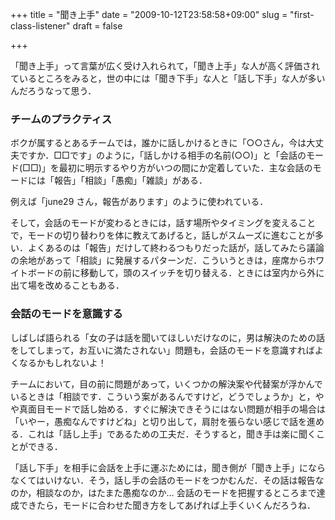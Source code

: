 +++
title = "聞き上手"
date = "2009-10-12T23:58:58+09:00"
slug = "first-class-listener"
draft = false

+++

<p>「聞き上手」って言葉が広く受け入れられて，「聞き上手」な人が高く評価されているところをみると，世の中には「聞き下手」な人と「話し下手」な人が多いんだろうなって思う．</p>
<h3>チームのプラクティス</h3>
<p>ボクが属するとあるチームでは，誰かに話しかけるときに「○○さん，今は大丈夫ですか．□□です」のように，「話しかける相手の名前(○○)」と「会話のモード(□□)」を最初に明示するやり方がいつの間にか定着していた．主な会話のモードには「報告」「相談」「愚痴」「雑談」がある．</p>
<p>例えば「june29 さん，報告があります」のように使われている．</p>
<p>そして，会話のモードが変わるときには，話す場所やタイミングを変えることで，モードの切り替わりを体に教えてあげると，話しがスムーズに進むことが多い．よくあるのは「報告」だけして終わるつもりだった話が，話してみたら議論の余地があって「相談」に発展するパターンだ．こういうときは，座席からホワイトボードの前に移動して，頭のスイッチを切り替える．ときには室内から外に出て場を改めることもある．</p>
<h3>会話のモードを意識する</h3>
<p>しばしば語られる「女の子は話を聞いてほしいだけなのに，男は解決のための話をしてしまって，お互いに満たされない」問題も，会話のモードを意識すればよくなるかもしれないよ！</p>
<p>チームにおいて，目の前に問題があって，いくつかの解決案や代替案が浮かんでいるときは「相談です．こういう案があるんですけど，どうでしょうか」と，やや真面目モードで話し始める．すぐに解決できそうにはない問題が相手の場合は「いやー，愚痴なんですけどね」と切り出して，肩肘を張らない感じで話を進める．これは「話し上手」であるための工夫だ．そうすると，聞き手は楽に聞くことができる．</p>
<p>「話し下手」を相手に会話を上手に運ぶためには，聞き側が「聞き上手」にならなくてはいけない．そう，話し手の会話のモードをつかむんだ．その話は報告なのか，相談なのか，はたまた愚痴なのか… 会話のモードを把握するところまで達成できたら，モードに合わせた聞き方をしてあげれば上手くいくんだろうね．</p>
